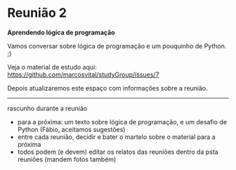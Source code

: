 # Reunião 2

**Aprendendo lógica de programação**

Vamos conversar sobre lógica de programação e um pouquinho de Python. ;)

Veja o material de estudo aqui: https://github.com/marcosvital/studyGroup/issues/7

Depois atualizaremos este espaço com informações sobre a reunião.

***

rascunho durante a reunião

- para a próxima: um texto sobre lógica de programação, e um desafio de Python (Fábio, aceitamos sugestões)
- entre cada reunião, decidir e bater o martelo sobre o material para a próxima
- todos podem (e devem) editar os relatos das reuniões dentro da psta reuniões (mandem fotos também)

